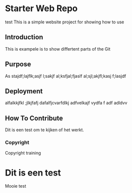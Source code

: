 # Starter Web Repo
test 
This is a simple website project for showing how to use

## Introduction

This is exampele is to show differtent parts of the Git

## Purpose

As stajdf;lajflk;asjf l;sakjf al;ksfjal;fjaslf al;sjl;akjfl;kasj f;lasjdf

## Deployment

alfalkkjfkl ;jlkjfafj dafalfjcvarfdlkj adfvelkajf vydfa  f adf adldvv

## How To Contribute
Dit is een test om te kijken of het werkt.

### Copyright
Copyright training

# Dit is een test
Mooie test